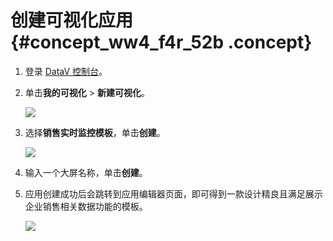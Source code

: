 # 创建可视化应用 {#concept_ww4_f4r_52b .concept}

1.  登录 [DataV 控制台](https://datav.aliyun.com/)。
2.  单击**我的可视化** \> **新建可视化**。

    ![](http://static-aliyun-doc.oss-cn-hangzhou.aliyuncs.com/assets/img/17634/15343152469309_zh-CN.png)

3.  选择**销售实时监控模板**，单击**创建**。

    ![](http://static-aliyun-doc.oss-cn-hangzhou.aliyuncs.com/assets/img/17634/15343152469308_zh-CN.png)

4.  输入一个大屏名称，单击**创建**。
5.  应用创建成功后会跳转到应用编辑器页面，即可得到一款设计精良且满足展示企业销售相关数据功能的模板。

    ![](http://static-aliyun-doc.oss-cn-hangzhou.aliyuncs.com/assets/img/17634/15343152469310_zh-CN.png)


